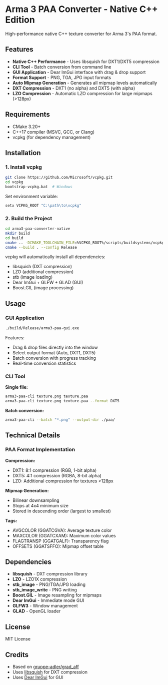 # Arma 3 PAA Converter - Native C++ Edition

High-performance native C++ texture converter for Arma 3's PAA format.

## Features

- **Native C++ Performance** - Uses libsquish for DXT1/DXT5 compression
- **CLI Tool** - Batch conversion from command line
- **GUI Application** - Dear ImGui interface with drag & drop support
- **Format Support** - PNG, TGA, JPG input formats
- **Auto Mipmap Generation** - Generates all mipmap levels automatically
- **DXT Compression** - DXT1 (no alpha) and DXT5 (with alpha)
- **LZO Compression** - Automatic LZO compression for large mipmaps (>128px)

## Requirements

- CMake 3.20+
- C++17 compiler (MSVC, GCC, or Clang)
- vcpkg (for dependency management)

## Installation

### 1. Install vcpkg

```bash
git clone https://github.com/Microsoft/vcpkg.git
cd vcpkg
bootstrap-vcpkg.bat  # Windows
```

Set environment variable:
```bash
setx VCPKG_ROOT "C:\path\to\vcpkg"
```

### 2. Build the Project

```bash
cd arma3-paa-converter-native
mkdir build
cd build
cmake .. -DCMAKE_TOOLCHAIN_FILE=%VCPKG_ROOT%/scripts/buildsystems/vcpkg.cmake
cmake --build . --config Release
```

vcpkg will automatically install all dependencies:
- libsquish (DXT compression)
- LZO (additional compression)
- stb (image loading)
- Dear ImGui + GLFW + GLAD (GUI)
- Boost.GIL (image processing)

## Usage

### GUI Application

```bash
./build/Release/arma3-paa-gui.exe
```

Features:
- Drag & drop files directly into the window
- Select output format (Auto, DXT1, DXT5)
- Batch conversion with progress tracking
- Real-time conversion statistics

### CLI Tool

**Single file:**
```bash
arma3-paa-cli texture.png texture.paa
arma3-paa-cli texture.png texture.paa --format DXT5
```

**Batch conversion:**
```bash
arma3-paa-cli --batch "*.png" --output-dir ./paa/
```

## Technical Details

### PAA Format Implementation

**Compression:**
- DXT1: 8:1 compression (RGB, 1-bit alpha)
- DXT5: 4:1 compression (RGBA, 8-bit alpha)
- LZO: Additional compression for textures >128px

**Mipmap Generation:**
- Bilinear downsampling
- Stops at 4x4 minimum size
- Stored in descending order (largest to smallest)

**Tags:**
- AVGCOLOR (GGATCGVA): Average texture color
- MAXCOLOR (GGATCXAM): Maximum color values
- FLAGTRANSP (GGATGALF): Transparency flag
- OFFSETS (GGATSFFO): Mipmap offset table

## Dependencies

- **libsquish** - DXT compression library
- **LZO** - LZO1X compression
- **stb_image** - PNG/TGA/JPG loading
- **stb_image_write** - PNG writing
- **Boost.GIL** - Image resampling for mipmaps
- **Dear ImGui** - Immediate mode GUI
- **GLFW3** - Window management
- **GLAD** - OpenGL loader

## License

MIT License

## Credits

- Based on [gruppe-adler/grad_aff](https://github.com/gruppe-adler/grad_aff)
- Uses [libsquish](https://github.com/svn2github/libsquish) for DXT compression
- Uses [Dear ImGui](https://github.com/ocornut/imgui) for GUI
